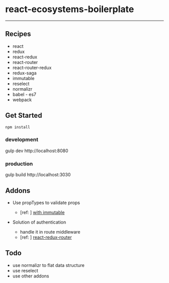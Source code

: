 # react-ecosystems-boilerplate
---

## Recipes
* react
* redux
* react-redux
* react-router
* react-router-redux
* redux-saga
* immutable
* reselect
* normalizr
* babel - es7
* webpack


## Get Started

```node
npm install
```

### development

gulp dev
http://localhost:8080

### production

gulp build
http://localhost:3030

## Addons

* Use propTypes to validate props

    * [ref: ] <a href="https://www.npmjs.com/package/react-immutable-proptypes">with immutable</a>
    
* Solution of authentication
    * handle it in route middleware
    * [ref: ] <a href="https://github.com/mjrussell/redux-auth-wrapper">react-redux-router</a>

## Todo

* use normalizr to flat data structure
* use reselect
* use other addons
